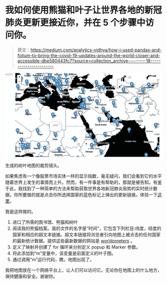 # 我如何使用熊猫和叶子让世界各地的新冠肺炎更新更接近你，并在 5 个步骤中访问你。

> 原文：<https://medium.com/analytics-vidhya/how-i-used-pandas-and-folium-to-bring-the-covid-19-updates-around-the-world-closer-and-accessible-dbe580443fc7?source=collection_archive---------18----------------------->

![](img/9c1566d0b627c1e9658ee8599afbb4d7.png)

生成的树叶地图的裁剪镜头。

如果焦虑有一个像股票市场实体一样的显示指数，毫无疑问，我们会看到它的水平随着世界上发生的事情而上升。然而，有一件事是有帮助的，那就是被告知。有鉴于此，我找到了一种简单的方法来帮助获取世界各地新冠肺炎局势的实时统计数据。你所要做的就是点击你所选择国家的蓝色标记上弹出的更新链接。体验一下[这里](https://oluwatobij4.github.io/covidmap/)。

我是这样做的。

1.  进口了所需的图书馆、熊猫和树叶
2.  阅读我的熊猫档案。我的文件的名字是“时间”，它包含下列栏目:纬度，经度的国家和相应的超文本链接。超文本链接将浏览者引向地图上被点击的任何国家的最新统计数据。提供这些最新数据的网站是 [worldometers](https://www.worldometers.info/) 。
3.  定义了映射并创建了 for 循环来分别定义 popup 和 Marker 参数。
4.  将此添加到“m”变量中，该变量是前面定义的叶子图。
5.  通过调用“m”运行代码，瞧，地图出现了。

我把地图放在一个网络平台上，让人们可以访问它。无论你在地图上的什么地方，保持健康和安全。谢谢你。
